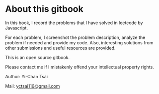 # About this gitbook

In this book, I record the problems that I have solved in leetcode by Javascript.

For each problem, I screenshot the problem description, analyze the problem if needed and provide my code. Also, interesting solutions from other submissions and useful resources are provided.

This is an open source gitbook.

Please contact me if I mistakenly offend your intellectual property rights.

Author: Yi-Chan Tsai

Mail: yctsai116@gmail.com
